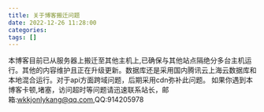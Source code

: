 ```yaml
---
title: 关于博客搬迁问题
date: 2022-12-26 11:28:00
categories: 
tags: []
---
```


本博客目前已从服务器上搬迁至其他主机上,已确保与其他站点隔绝分多台主机运行。其他的内容维护且正在升级更新。数据库还是采用国内腾讯云上海云数据库和本地混合运行。对于api方面跨域问题，后期采用cdn弥补此问题。    如果你遇到本博客卡顿,堵塞，访问超时等问题请迅速联系站长，邮箱:[wkkjonlykang@qq.com][1],QQ:914205978

[1]: mailto:wkkjonlykang@qq.com
